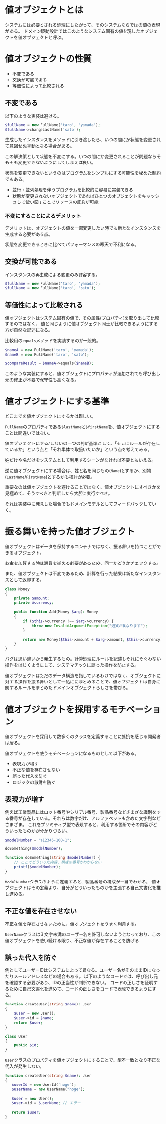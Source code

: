 # 値オブジェクトとは

システムには必要とされる処理にしたがって、そのシステムならではの値の表現がある。 ドメイン駆動設計ではこのようなシステム固有の値を現したオブジェクトを値オブジェクトと呼ぶ。

# 値オブジェクトの性質

- 不変である
- 交換が可能である
- 等価性によって比較される

## 不変である

以下のような実装は避ける。

```php
$fullName = new FullName('taro', 'yamada');
$fullName->changeLastName('sato');
```

生成したインスタンスをメソッドに引き渡したら、いつの間にか状態を変更されて意図せぬ挙動となる場合がある。

この解決策として状態を不変にする。いつの間にか変更されることが問題ならそもそも変更できないようにしてしまえば良い。

状態を変更できないというのはプログラムをシンプルにする可能性を秘めた制約でもある。

- 並行・並列処理を伴うプログラムを比較的に容易に実装できる
- 状態が変更されないオブジェクトであればひとつのオブジェクトをキャッシュして使い回すことでリソースの節約が可能

### 不変にすることによるデメリット

デメリットは、オブジェクトの値を一部変更したい時でも新たなインスタンスを生成する必要がある点。

状態を変更できるときに比べてパフォーマンスの寒天で不利になる。

## 交換が可能である

インスタンスの再生成による変更のみ許容する。

```php
$fullName = new FullName('taro', 'yamada');
$fullName = new FullName('taro', 'sato');
```

## 等価性によって比較される

値オブジェクトはシステム固有の値で、その属性(プロパティ)を取り出して比較するのではなく、 値と同じように値オブジェクト同士が比較できるようにする方が自然な記述になる。

比較用の`equals`メソッドを実装するのが一般的。

```php
$nameA = new FullName('taro', 'yamada');
$nameB = new FullName('taro', 'sato');

$compareResult = $nameA->equals($nameB);
```

このような実装にすると、値オブジェクトにプロパティが追加されても呼び出し元の修正が不要で保守性も高くなる。

# 値オブジェクトにする基準

どこまでを値オブジェクトにするかは難しい。

`FullName`のプロパティである`$lastName`と`$firstName`を、値オブジェクトにすることは間違いではない。

値オブジェクトにする/しないの一つの判断基準として、「そこにルールが存在しているか」という点と「それ単体で取扱いたいか」という点を考えてみる。

姓だけや名だけをシステムとして利用するシーンがなければ不要ともいえる。

逆に値オブジェクトにする場合は、姓と名を同じもの(`Name`)とするか、別物(`LastName`/`FirstName`)とするかも検討が必要。

重要なのは値オブジェクトを避けることではなく、値オブジェクトにすべきかを見極めて、そうすべきと判断したら大胆に実行すべき。

それは実装中に発見した場合でもドメインモデルとしてフィードバックしていく。

# 振る舞いを持った値オブジェクト

値オブジェクトはデータを保持するコンテナではなく、振る舞いを持つことができるオブジェクト。

お金を加算する時は通貨を揃える必要があるため、同一かどうかチェックする。

また、値オブジェクトは不変であるため、計算を行った結果は新たなインスタンスとして返却する。

```php
class Money
{
    private $amount;
    private $currency;
    
    public function Add(Money $arg): Money
    {
        if ($this->currency !== $arg->currency) {
            throw new InvalidArgumentException("通貨が異なります");
        }
    
        return new Money($this->amount + $arg->amount, $this->currency);
    }
}
```

バグは思い違いから発生するもの。計算処理にルールを記述しそれにそぐわない操作をはじくようにして、システマチックに誤った操作を防止する。

値オブジェクトはただのデータ構造を指しているわけではなく、オブジェクトに対する操作を振る舞いとして一処ににまとめることで、値オブジェクトは自身に関するルールをまとめたドメインオブジェクトらしさを帯びる。

# 値オブジェクトを採用するモチベーション

値オブジェクトを採用して数多くのクラスを定義することに抵抗を感じる開発者は居る。

値オブジェクトを使うモチベーションになるものとして以下がある。

- 表現力が増す
- 不正な値を存在させない
- 誤った代入を防ぐ
- ロジックの散財を防ぐ

## 表現力が増す

例えば工業製品にはロット番号やシリアル番号、製品番号などさまざな識別をする番号が存在している。それらは数字だけ、アルファベットも含めた文字列などさまざま。
これをプリミティブ型で表現すると、利用する箇所でその内容がどういったものかが分かりづらい。

```php
$modelNumber = "a12345-100-1";

doSomething($modelNumber);

function doSomething(string $modelNumber) {
    // ここでどういった内容、構成の番号かわからない
    printf($modelNumber);
}
```

`ModelNumber`クラスのように定義すると、製品番号の構成が一目でわかる。 値オブジェクトはその定義より、自分がどういったものかを主張する自己文書化を推し進める。

## 不正な値を存在させない

不正な値を存在させないために、値オブジェクトをうまく利用する。

`UserName`クラスは３文字未満のユーザー名を許可しないようになっており、この値オブジェクトを使い続ける限り、不正な値が存在することを防げる

## 誤った代入を防ぐ

例としてユーザーIDはシステムによって異なる。ユーザー名がそのままIDになったりメールアドレスなどの場合もある。 以下のようなコードでは、呼び出し元を確認する必要があり、IDの正当性が判断できない。
コードの正しさを証明するために自己文書化を進めて、コードの正しさをコードで表現できるようにする。

```php
function createUser(string $name): User
{
    $user = new User();
    $user->id = $name;
    return $user;
}

class User
{
    public $id;
}
```

`User`クラスのプロパティを値オブジェクトにすることで、型不一致となり不正な代入が発生しない。

```php
function createUser(string $name): User
{
   $userId = new UserId("hoge");
   $userName = new UserName("hoge");
   
   $user = new User();
   $user->id = $userName; // エラー
   
   return $user;
} 
```